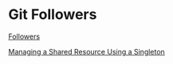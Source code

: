 #  Git Followers

[Followers](https://docs.github.com/en/rest/users/followers?apiVersion=2022-11-28#list-followers-of-a-user)

[Managing a Shared Resource Using a Singleton](https://developer.apple.com/documentation/swift/managing-a-shared-resource-using-a-singleton)
